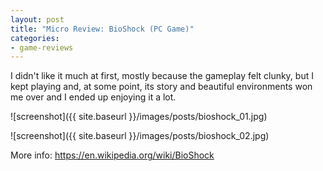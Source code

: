 ```yaml
---
layout: post
title: "Micro Review: BioShock (PC Game)"
categories:
- game-reviews
---
```



I didn't like it much at first, mostly because the gameplay felt clunky, but I kept playing and, at some point, its story and beautiful environments won me over and I ended up enjoying it a lot.


![screenshot]({{ site.baseurl }}/images/posts/bioshock_01.jpg)

![screenshot]({{ site.baseurl }}/images/posts/bioshock_02.jpg)


<p>More info: <a href="https://en.wikipedia.org/wiki/BioShock">https://en.wikipedia.org/wiki/BioShock</a><p>

